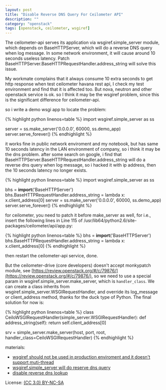 ```yaml
---
layout: post
title: "Disable Reverse DNS Query For Ceilometer API"
description: ""
category: "openstack"
tags: [openstack, ceilometer, wsgiref]
---
```

The ceilometer-api serves its application via wsgiref.simple_server module, which depends on BaseHTTPServer, which will do a reverse DNS query when log message. In some network environment, it will cause around 10 seconds useless latency. Patch BaseHTTPServer.BaseHTTPRequestHandler.address_string will solve this issue.

My workmate complains that it always consume 10 extra seconds to get http response when test ceilometer havana rest api, I check my test environment and find that it is affected too. But nova, neutron and other openstack service is ok. so I think it may be the wsgiref problem, since this is the significant difference for ceilometer-api.

so i write a demo wsgi app to locate the problem:

{% highlight python linenos=table %}
import wsgiref.simple_server as ss

server = ss.make_server('0.0.0.0', 60000, ss.demo_app)
server.serve_forever()
{% endhighlight %}

it works fine in public network enviroment and my notebook, but has same 10 seconds latency in the LAN environment of company, so i think it may be the dns problem. after some search on google, i find that BaseHTTPServer.BaseHTTPRequestHandler.address_string will do a reverse dns query when log message, so i hacked it with ip address, then the 10 seconds latency no longer exists.

{% highlight python linenos=table %}
import wsgiref.simple_server as ss

bhs = __import__('BaseHTTPServer')
bhs.BaseHTTPRequestHandler.address_string = lambda x: x.client_address[0]
server = ss.make_server('0.0.0.0', 60000, ss.demo_app)
server.serve_forever()
{% endhighlight %}

for ceilometer, you need to patch it before make_server as well, for i.e., insert the following lines in Line 115 of /usr/lib64/python2.6/site-packages/ceilometer/api/app.py:

{% highlight python linenos=table %}
bhs = __import__('BaseHTTPServer')
bhs.BaseHTTPRequestHandler.address_string = lambda x: x.client_address[0]
{% endhighlight %}

then restart the ceilometer-api service, done.

But the ceilometer-drive (core developers) doesn't accept monkypatch module, see [https://review.openstack.org/#/c/79876/](https://review.openstack.org/#/c/79876/), so we need to use a special param in wsgiref.simple_server.make_server, which is `handler_class`. We can create a class inherits from wsgiref.simple_server.WSGIRequestHandler, and override its log_message or client_address method, thanks for the duck type of Python. The final solution for now is:

{% highlight python linenos=table %}
class CeiloWSGIRequestHandler(simple_server.WSGIRequestHandler):
    def address_string(self):
        return self.client_address[0]

srv = simple_server.make_server(host, port, root,
                                handler_class=CeiloWSGIRequestHandler)
{% endhighlight %}

materials:

* [wsgiref should not be used in production enviroment and it doesn't support muti-thread](https://mail.python.org/pipermail/web-sig/2008-July/003518.html)
* [wsgiref.simple_server will do reserve dns query](https://mail.python.org/pipermail/web-sig/2008-July/003519.html)
* [disable reverse dns lookup](http://blog.est.im/post/34288214582)

License: [(CC 3.0) BY-NC-SA](http://creativecommons.org/licenses/by-nc-sa/3.0/)
